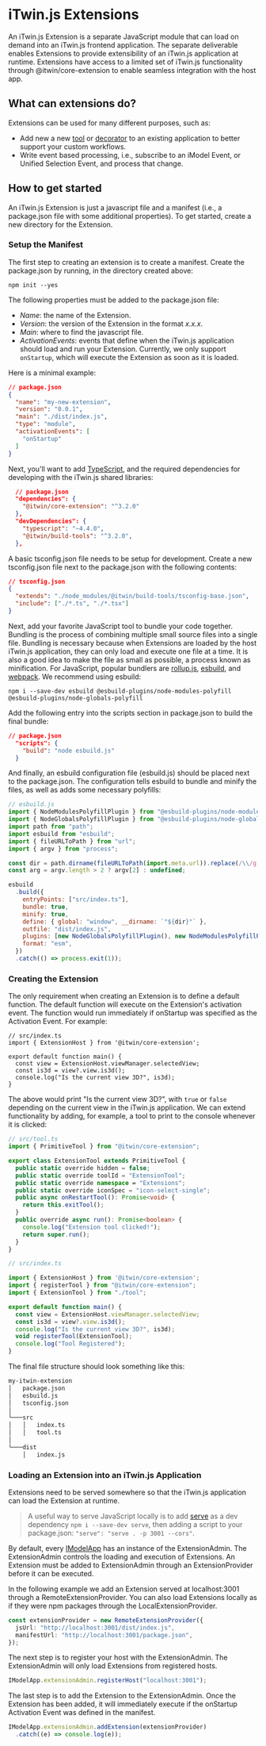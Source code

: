 # iTwin.js Extensions

An iTwin.js Extension is a separate JavaScript module that can load on demand into an iTwin.js frontend application.
The separate deliverable enables Extensions to provide extensibility of an iTwin.js application at runtime.
Extensions have access to a limited set of iTwin.js functionality through @itwin/core-extension to enable seamless integration with the host app.

## What can extensions do?

Extensions can be used for many different purposes, such as:
- Add new a new [tool](./Tools.md) or [decorator](./ViewDecorations.md) to an existing application to better support your custom workflows.
- Write event based processing, i.e., subscribe to an iModel Event, or Unified Selection Event, and process that change.

## How to get started

An iTwin.js Extension is just a javascript file and a manifest (i.e., a package.json file with some additional properties).
To get started, create a new directory for the Extension.

### Setup the Manifest
The first step to creating an extension is to create a manifest.
Create the package.json by running, in the directory created above:
```
npm init --yes
```
The following properties must be added to the package.json file:
- _Name_: the name of the Extension.
- _Version_: the version of the Extension in the format _x.x.x_.
- _Main_: where to find the javascript file.
- _ActivationEvents_: events that define when the iTwin.js application should load and run your Extension. Currently, we only support `onStartup`, which will execute the Extension as soon as it is loaded.

Here is a minimal example:
```json
// package.json
{
  "name": "my-new-extension",
  "version": "0.0.1",
  "main": "./dist/index.js",
  "type": "module",
  "activationEvents": [
    "onStartup"
  ]
}
```

Next, you'll want to add [TypeScript](https://www.typescriptlang.org/), and the required dependencies for developing with the iTwin.js shared libraries:
```json
  // package.json
  "dependencies": {
    "@itwin/core-extension": "^3.2.0"
  },
  "devDependencies": {
    "typescript": "~4.4.0",
    "@itwin/build-tools": "^3.2.0",
  },
```
A basic tsconfig.json file needs to be setup for development. Create a new tsconfig.json file next to the package.json with the following contents:
```json
// tsconfig.json
{
  "extends": "./node_modules/@itwin/build-tools/tsconfig-base.json",
  "include": ["./*.ts", "./*.tsx"]
}
```

Next, add your favorite JavaScript tool to bundle your code together.
Bundling is the process of combining multiple small source files into a single file.
Bundling is necessary because when Extensions are loaded by the host iTwin.js application, they can only load and execute one file at a time.
It is also a good idea to make the file as small as possible, a process known as minification.
For JavaScript, popular bundlers are [rollup.js](https://rollupjs.org/guide/en/), [esbuild](https://esbuild.github.io/), and [webpack](https://webpack.js.org/). We recommend using esbuild:
```
npm i --save-dev esbuild @esbuild-plugins/node-modules-polyfill @esbuild-plugins/node-globals-polyfill
```
Add the following entry into the scripts section in package.json to build the final bundle:
```json
// package.json
  "scripts": {
    "build": "node esbuild.js"
  }
```
And finally, an esbuild configuration file (esbuild.js) should be placed next to the package.json.
The configuration tells esbuild to bundle and minify the files, as well as adds some necessary polyfills:
```js
// esbuild.js
import { NodeModulesPolyfillPlugin } from "@esbuild-plugins/node-modules-polyfill";
import { NodeGlobalsPolyfillPlugin } from "@esbuild-plugins/node-globals-polyfill";
import path from "path";
import esbuild from "esbuild";
import { fileURLToPath } from "url";
import { argv } from "process";

const dir = path.dirname(fileURLToPath(import.meta.url)).replace(/\\/g, "/");
const arg = argv.length > 2 ? argv[2] : undefined;

esbuild
  .build({
    entryPoints: ["src/index.ts"],
    bundle: true,
    minify: true,
    define: { global: "window", __dirname: `"${dir}"` },
    outfile: "dist/index.js",
    plugins: [new NodeGlobalsPolyfillPlugin(), new NodeModulesPolyfillPlugin()],
    format: "esm",
  })
  .catch(() => process.exit(1));
```

### Creating the Extension

The only requirement when creating an Extension is to define a default function.
The default function will execute on the Extension's activation event.
The function would run immediately if onStartup was specified as the Activation Event.
For example:
```tsx
// src/index.ts
import { ExtensionHost } from '@itwin/core-extension';

export default function main() {
  const view = ExtensionHost.viewManager.selectedView;
  const is3d = view?.view.is3d();
  console.log("Is the current view 3D?", is3d);
}
```
The above would print "Is the current view 3D?", with `true` or `false` depending on the current view in the iTwin.js application. We can extend functionality by adding, for example, a tool to print to the console whenever it is clicked:

```ts
// src/tool.ts
import { PrimitiveTool } from "@itwin/core-extension";

export class ExtensionTool extends PrimitiveTool {
  public static override hidden = false;
  public static override toolId = "ExtensionTool";
  public static override namespace = "Extensions";
  public static override iconSpec = "icon-select-single";
  public async onRestartTool(): Promise<void> {
    return this.exitTool();
  }
  public override async run(): Promise<boolean> {
    console.log("Extension tool clicked!");
    return super.run();
  }
}
```
```ts
// src/index.ts

import { ExtensionHost } from '@itwin/core-extension';
import { registerTool } from "@itwin/core-extension";
import { ExtensionTool } from "./tool";

export default function main() {
  const view = ExtensionHost.viewManager.selectedView;
  const is3d = view?.view.is3d();
  console.log("Is the current view 3D?", is3d);
  void registerTool(ExtensionTool);
  console.log("Tool Registered");
}
```

The final file structure should look something like this:
```txt
my-itwin-extension
│   package.json
│   esbuild.js
│   tsconfig.json
│
└───src
│   │   index.ts
│   │   tool.ts
│
└───dist
    │   index.js
```

### Loading an Extension into an iTwin.js Application

Extensions need to be served somewhere so that the iTwin.js application can load the Extension at runtime.
> A useful way to serve JavaScript locally is to add [serve](https://www.npmjs.com/package/serve) as a dev dependency `npm i --save-dev serve`, then adding a script to your package.json: `"serve": "serve . -p 3001 --cors"`.

By default, every [IModelApp](./IModelApp.md) has an instance of the ExtensionAdmin.
The ExtensionAdmin controls the loading and execution of Extensions.
An Extension must be added to ExtensionAdmin through an ExtensionProvider before it can be executed.

In the following example we add an Extension served at localhost:3001 through a RemoteExtensionProvider.
You can also load Extensions locally as if they were npm packages through the LocalExtensionProvider.

```ts
const extensionProvider = new RemoteExtensionProvider({
  jsUrl: "http://localhost:3001/dist/index.js",
  manifestUrl: "http://localhost:3001/package.json",
});
```

The next step is to register your host with the ExtensionAdmin. The ExtensionAdmin will only load Extensions from registered hosts.
```ts
IModelApp.extensionAdmin.registerHost("localhost:3001");
```

The last step is to add the Extension to the ExtensionAdmin. Once the Extension has been added, it will immediately execute if the onStartup Activation Event was defined in the manifest.
```ts
IModelApp.extensionAdmin.addExtension(extensionProvider)
  .catch((e) => console.log(e));
```
